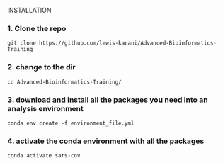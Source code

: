INSTALLATION
### 1. Clone the repo
```
git clone https://github.com/lewis-karani/Advanced-Bioinformatics-Training
```
### 2. change to the dir
```
cd Advanced-Bioinformatics-Training/
```
### 3. download and install all the packages you need into an analysis environment 
```
conda env create -f environment_file.yml
```
### 4. activate the conda environment with all the packages
```
conda activate sars-cov
```

